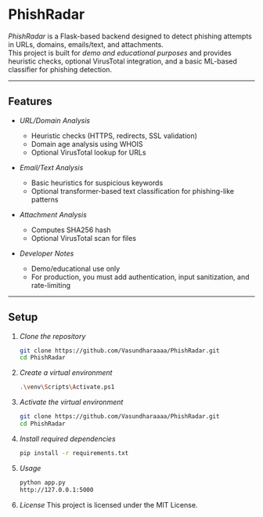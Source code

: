 # PhishRadar

*PhishRadar* is a Flask-based backend designed to detect phishing attempts in URLs, domains, emails/text, and attachments.  
This project is built for *demo and educational purposes* and provides heuristic checks, optional VirusTotal integration, and a basic ML-based classifier for phishing detection.

---

## Features

- *URL/Domain Analysis*
  - Heuristic checks (HTTPS, redirects, SSL validation)
  - Domain age analysis using WHOIS
  - Optional VirusTotal lookup for URLs

- *Email/Text Analysis*
  - Basic heuristics for suspicious keywords
  - Optional transformer-based text classification for phishing-like patterns

- *Attachment Analysis*
  - Computes SHA256 hash
  - Optional VirusTotal scan for files

- *Developer Notes*
  - Demo/educational use only
  - For production, you must add authentication, input sanitization, and rate-limiting

---

## Setup

1. *Clone the repository*
   ```bash
   git clone https://github.com/Vasundharaaaa/PhishRadar.git
   cd PhishRadar
2. *Create a virtual environment*
    ```bash
    .\venv\Scripts\Activate.ps1
3. *Activate the virtual environment*
   ```bash
   git clone https://github.com/Vasundharaaaa/PhishRadar.git
   cd PhishRadar
4. *Install required dependencies*
    ```bash
    pip install -r requirements.txt
5. *Usage*
   ```bash
   python app.py
   http://127.0.0.1:5000
6. *License*
This project is licensed under the MIT License.

